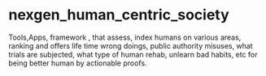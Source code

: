 # nexgen_human_centric_society
Tools,Apps, framework , that assess, index humans on various areas, ranking and offers life time wrong doings, public authority misuses, what trials are subjected, what type of human rehab, unlearn bad habits, etc for being better human by actionable proofs.

